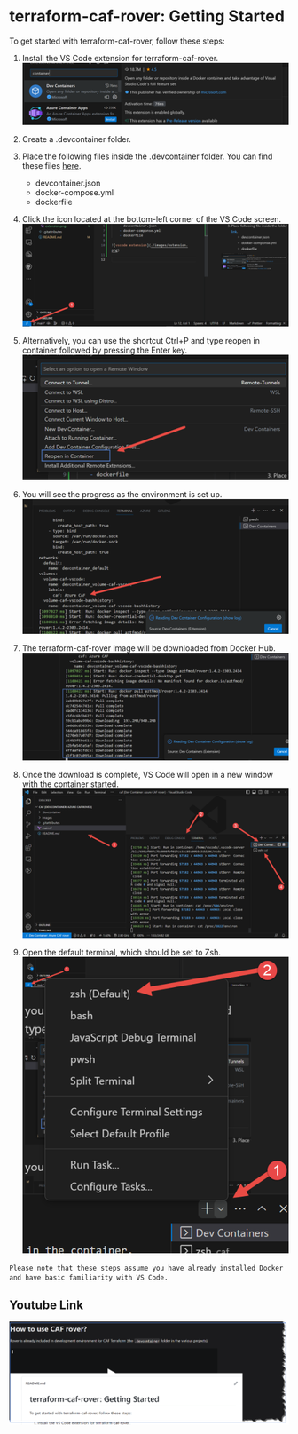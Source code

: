 # terraform-caf-rover: Getting Started
 To get started with terraform-caf-rover, follow these steps:
 1. Install the VS Code extension for terraform-caf-rover.
 ![vscode extension](./images/extension.png)
 1. Create a .devcontainer folder.
 1. Place the following files inside the .devcontainer folder. You can find these files [here](https://github.com/aztfmod/rover/tree/main/.devcontainer).
    - devcontainer.json
    - docker-compose.yml
    - dockerfile

1. Click the icon located at the bottom-left corner of the VS Code screen.
![click](./images/execute.png)
1. Alternatively, you can use the shortcut Ctrl+P and type reopen in container followed by pressing the Enter key. ![alt](./images/reopoen.png)
1. You will see the progress as the environment is set up.
![image progress](./images/step1.png)
1. The terraform-caf-rover image will be downloaded from Docker Hub.
![Image ](./images/step2.png) 
1. Once the download is complete, VS Code will open in a new window with the container started.
![final](./images/final.png)
1. Open the default terminal, which should be set to Zsh.
![Terminal](./images/zsh.png)

`Please note that these steps assume you have already installed Docker and have basic familiarity with VS Code.`

## Youtube Link

[![Youtube](./images/youtube.png)](https://youtu.be/0Pob7_Mf1T0)